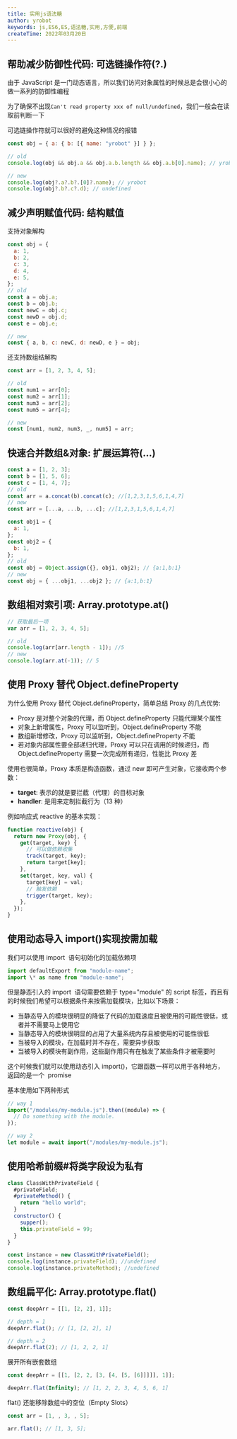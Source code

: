 ```yaml
---
title: 实用js语法糖
author: yrobot
keywords: js,ES6,ES,语法糖,实用,方便,前端
createTime: 2022年03月20日
---
```


## 帮助减少防御性代码: 可选链操作符(?.)

由于 JavaScript 是一门动态语言，所以我们访问对象属性的时候总是会很小心的做一系列的防御性编程

为了确保不出现`Can't read property xxx of null/undefined`，我们一般会在读取前判断一下

可选链操作符就可以很好的避免这种情况的报错

```js
const obj = { a: { b: [{ name: "yrobot" }] } };

// old
console.log(obj && obj.a && obj.a.b.length && obj.a.b[0].name); // yrobot

// new
console.log(obj?.a?.b?.[0]?.name); // yrobot
console.log(obj?.b?.c?.d); // undefined
```

## 减少声明赋值代码: 结构赋值

支持对象解构

```js
const obj = {
  a: 1,
  b: 2,
  c: 3,
  d: 4,
  e: 5,
};
// old
const a = obj.a;
const b = obj.b;
const newC = obj.c;
const newD = obj.d;
const e = obj.e;

// new
const { a, b, c: newC, d: newD, e } = obj;
```

还支持数组结解构

```js
const arr = [1, 2, 3, 4, 5];

// old
const num1 = arr[0];
const num2 = arr[1];
const num3 = arr[2];
const num5 = arr[4];

// new
const [num1, num2, num3, _, num5] = arr;
```

## 快速合并数组&对象: 扩展运算符(...)

```js
const a = [1, 2, 3];
const b = [1, 5, 6];
const c = [1, 4, 7];
// old
const arr = a.concat(b).concat(c); //[1,2,3,1,5,6,1,4,7]
// new
const arr = [...a, ...b, ...c]; //[1,2,3,1,5,6,1,4,7]
```

```js
const obj1 = {
  a: 1,
};
const obj2 = {
  b: 1,
};
// old
const obj = Object.assign({}, obj1, obj2); // {a:1,b:1}
// new
const obj = { ...obj1, ...obj2 }; // {a:1,b:1}
```

## 数组相对索引项: Array.prototype.at()

```js
// 获取最后一项
var arr = [1, 2, 3, 4, 5];

// old
console.log(arr[arr.length - 1]); //5
// new
console.log(arr.at(-1)); // 5
```

## 使用 Proxy 替代 Object.defineProperty

为什么使用 Proxy 替代 Object.defineProperty，简单总结 Proxy 的几点优势:

- Proxy 是对整个对象的代理，而 Object.defineProperty 只能代理某个属性
- 对象上新增属性，Proxy 可以监听到，Object.defineProperty 不能
- 数组新增修改，Proxy 可以监听到，Object.defineProperty 不能
- 若对象内部属性要全部递归代理，Proxy 可以只在调用的时候递归，而 Object.defineProperty 需要一次完成所有递归，性能比 Proxy 差

使用也很简单，Proxy 本质是构造函数，通过 new 即可产生对象，它接收两个参数：

- **target**: 表示的就是要拦截（代理）的目标对象
- **handler**: 是用来定制拦截行为（13 种）

例如响应式 reactive 的基本实现：

```js
function reactive(obj) {
  return new Proxy(obj, {
    get(target, key) {
      // 可以做依赖收集
      track(target, key);
      return target[key];
    },
    set(target, key, val) {
      target[key] = val;
      // 触发依赖
      trigger(target, key);
    },
  });
}
```

## 使用动态导入 import()实现按需加载

我们可以使用 import  语句初始化的加载依赖项

```js
import defaultExport from "module-name";
import \* as name from "module-name";
```

但是静态引入的 import  语句需要依赖于 type="module" 的 script 标签，而且有的时候我们希望可以根据条件来按需加载模块，比如以下场景：

- 当静态导入的模块很明显的降低了代码的加载速度且被使用的可能性很低，或者并不需要马上使用它
- 当静态导入的模块很明显的占用了大量系统内存且被使用的可能性很低
- 当被导入的模块，在加载时并不存在，需要异步获取
- 当被导入的模块有副作用，这些副作用只有在触发了某些条件才被需要时

这个时候我们就可以使用动态引入 import()，它跟函数一样可以用于各种地方，返回的是一个  promise

基本使用如下两种形式

```js
// way 1
import("/modules/my-module.js").then((module) => {
  // Do something with the module.
});

// way 2
let module = await import("/modules/my-module.js");
```

## 使用哈希前缀#将类字段设为私有

```js
class ClassWithPrivateField {
  #privateField;
  #privateMethod() {
    return "hello world";
  }
  constructor() {
    supper();
    this.privateField = 99;
  }
}

const instance = new ClassWithPrivateField();
console.log(instance.privateField); //undefined
console.log(instance.privateMethod); //undefined
```

## 数组扁平化: Array.prototype.flat()

```js
const deepArr = [[1, [2, 2], 1]];

// depth = 1
deepArr.flat(); // [1, [2, 2], 1]

// depth = 2
deepArr.flat(2); // [1, 2, 2, 1]
```

展开所有嵌套数组

```js
const deepArr = [[1, [2, 2, [3, [4, [5, [6]]]]], 1]];

deepArr.flat(Infinity); // [1, 2, 2, 3, 4, 5, 6, 1]
```

flat() 还能移除数组中的空位（Empty Slots）

```js
const arr = [1, , 3, , 5];

arr.flat(); // [1, 3, 5];
```

##
